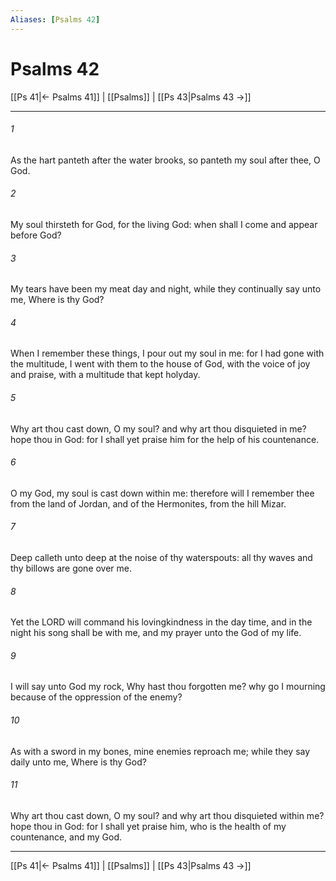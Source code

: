 ```yaml
---
Aliases: [Psalms 42]
---
```

# Psalms 42

[[Ps 41|← Psalms 41]] | [[Psalms]] | [[Ps 43|Psalms 43 →]]
***



###### 1 
As the hart panteth after the water brooks, so panteth my soul after thee, O God. 

###### 2 
My soul thirsteth for God, for the living God: when shall I come and appear before God? 

###### 3 
My tears have been my meat day and night, while they continually say unto me, Where is thy God? 

###### 4 
When I remember these things, I pour out my soul in me: for I had gone with the multitude, I went with them to the house of God, with the voice of joy and praise, with a multitude that kept holyday. 

###### 5 
Why art thou cast down, O my soul? and why art thou disquieted in me? hope thou in God: for I shall yet praise him for the help of his countenance. 

###### 6 
O my God, my soul is cast down within me: therefore will I remember thee from the land of Jordan, and of the Hermonites, from the hill Mizar. 

###### 7 
Deep calleth unto deep at the noise of thy waterspouts: all thy waves and thy billows are gone over me. 

###### 8 
Yet the LORD will command his lovingkindness in the day time, and in the night his song shall be with me, and my prayer unto the God of my life. 

###### 9 
I will say unto God my rock, Why hast thou forgotten me? why go I mourning because of the oppression of the enemy? 

###### 10 
As with a sword in my bones, mine enemies reproach me; while they say daily unto me, Where is thy God? 

###### 11 
Why art thou cast down, O my soul? and why art thou disquieted within me? hope thou in God: for I shall yet praise him, who is the health of my countenance, and my God.

***
[[Ps 41|← Psalms 41]] | [[Psalms]] | [[Ps 43|Psalms 43 →]]

